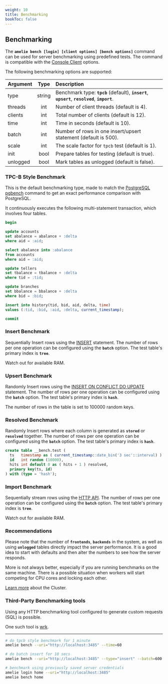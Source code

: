 ```yaml
---
weight: 10
title: Benchmarking
bookToc: false
---
```


## Benchmarking

The **`amelie bench [login] [client options] [bench options]`** command can be used for server benchmarking
using predefined tests. The command is compatible with the [Console Client](/docs/tutorial/cli) options.

The following benchmarking options are supported:

| Argument          | Type | Description |
| :---------------- |  :----:  | :----      |
| type          | string | Benchmark type: **`tpcb`** (default), **`insert`**, **`upsert`**, **`resolved`**, **`import`**. |
| threads       | int | Number of client threads (default is 4). |
| clients       | int | Total number of clients (default is 12). |
| time          | int | Time in seconds (default is 10). |
| batch         | int | Number of rows in one insert/upsert statement (default is 500). |
| scale         | int | The scale factor for `tpcb` test (default is 1). |
| init          | bool | Prepare tables for testing (default is true). |
| unlogged      | bool | Mark tables as unlogged (default is false). |

### TPC-B Style Benchmark

This is the default benchmarking type, made to match the [PostgreSQL pgbench](https://www.postgresql.org/docs/current/pgbench.html) command to get an exact
performance comparison with PostgreSQL.

It continuously executes the following multi-statement transaction, which involves four tables.

```SQL
begin

update accounts
set abalance = abalance + :delta
where aid = :aid;

select abalance into :abalance
from accounts
where aid = :aid;

update tellers
set tbalance = tbalance + :delta
where tid = :tid;

update branches
set bbalance = bbalance + :delta
where bid = :bid;

insert into history(tid, bid, aid, delta, time)
values (:tid, :bid, :aid, :delta, current_timestamp);

commit
```

### Insert Benchmark

Sequentially Insert rows using the [INSERT](/docs/sql/dml/insert) statement. The number of rows per one operation can be configured using
the **`batch`** option. The test table's primary index is **`tree`**.

Watch out for available RAM.

### Upsert Benchmark

Randomly Insert rows using the [INSERT ON CONFLICT DO UPDATE](/docs/sql/dml/insert) statement. The number of rows per one operation
can be configured using the **`batch`** option. The test table's primary index is **`hash`**.

The number of rows in the table is set to 100000 random keys.

### Resolved Benchmark

Randomly Insert rows where each column is generated as **`stored`** or **`resolved`** together. The number of rows per one operation
can be configured using the **`batch`** option. The test table's primary index is **`hash`**.

```SQL
create table __bench.test (
  ts   timestamp as ( current_timestamp::date_bin('3 sec'::interval) ) stored,
  id   int random (10000),
  hits int default 0 as ( hits + 1 ) resolved,
  primary key(ts, id)
) with (type = 'hash');
```

### Import Benchmark

Sequentially stream rows using the [HTTP API](/docs/api/import_json). The number of rows per one operation can be configured using
the **`batch`** option. The test table's primary index is **`tree`**.

Watch out for available RAM.

### Recommendations

Please note that the number of **`frontends`**, **`backends`** in the system, as well as using **`unlogged`** tables directly
impact the server performance. It is a good idea to start with defaults and then alter the numbers
to see how the server responds.

More is not always better, especially if you are running benchmarks on the same machine. There is a possible
situation when workers will start competing for CPU cores and locking each other.

[Learn more](/docs/cluster/overview) about the Cluster.

### Third-Party Benchmarking tools

Using any HTTP benchmarking tool configured to generate custom requests (SQL) is possible.

One such tool is [wrk](https://github.com/wg/wrk/tree/master).

---

```sh
# do tpcb style benchmark for 1 minute
amelie bench --uri="http://localhost:3485" --time=60

# do batch insert for 10 secs
amelie bench --uri="http://localhost:3485" --type="insert" --batch=600

# benchmark using previously saved server credentials
amelie login home --uri="http://localhost:3485"
amelie bench home
```

